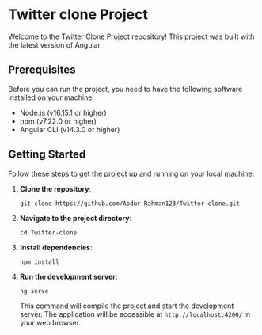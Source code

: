
# Twitter clone Project

Welcome to the Twitter Clone Project repository! This project was built with the latest version of Angular.

## Prerequisites

Before you can run the project, you need to have the following software installed on your machine:

- Node.js (v16.15.1 or higher)
- npm (v7.22.0 or higher)
- Angular CLI (v14.3.0 or higher)

## Getting Started

Follow these steps to get the project up and running on your local machine:

1. **Clone the repository**:

   ```
   git clone https://github.com/Abdur-Rahman123/Twitter-clone.git
   ```

2. **Navigate to the project directory**:

   ```
   cd Twitter-clone
   ```

3. **Install dependencies**:

   ```
   npm install
   ```

4. **Run the development server**:

   ```
   ng serve
   ```

   This command will compile the project and start the development server. The application will be accessible at `http://localhost:4200/` in your web browser.
